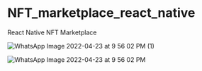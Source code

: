 # NFT_marketplace_react_native
React Native NFT Marketplace


![WhatsApp Image 2022-04-23 at 9 56 02 PM (1)](https://user-images.githubusercontent.com/7975462/164952489-58798ef1-361f-4e77-892c-899a5ced92ab.jpeg)











![WhatsApp Image 2022-04-23 at 9 56 02 PM](https://user-images.githubusercontent.com/7975462/164952490-dc9f384e-5516-4fb1-b670-ed3739250e65.jpeg)

